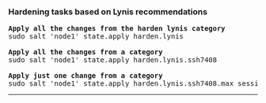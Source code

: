 ### Hardening tasks based on Lynis recommendations
<pre>
<b>Apply all the changes from the harden lynis category</b>
sudo salt 'node1' state.apply harden.lynis

<b>Apply all the changes from a category</b>
sudo salt 'node1' state.apply harden.lynis.ssh7408

<b>Apply just one change from a category</b>
sudo salt 'node1' state.apply harden.lynis.ssh7408.max_sessions
</pre>

---

